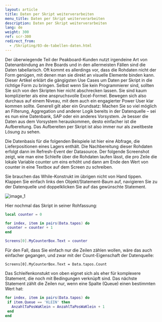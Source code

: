 ```yaml
---
layout: article
title: Daten per Skript weiterverarbeiten
menu_title: Daten per Skript weiterverarbeiten
description: Daten per Skript weiterverarbeiten
lang: de
weight: 300
ref: scr-300
redirect_from:
  - /Skripting/03-de-tabellen-daten.html
---
```

Der überwiegende Teil der Peakboard-Kunden nutzt irgendeine Art von Datenanbindung an ihre Boards und in den allermeisten Fällen sind die Daten tabellarisch. Oft kommt es allerdings vor, dass die Rohdaten nicht der Form genügen, mit denen man sie direkt an visuelle Elemente binden kann. Dieser Artikel erklärt die gängigsten Use Cases um Daten per Skript in die richtige Form zu bringen. Selbst wenn Sie kein Programmierer sind, sollten Sie sich von den Skripten hier nicht abschrecken lassen. Sie sind kaum komplizierter als eine anspruchsvolle Excel-Formel. Bewegen sich also durchaus auf einem Niveau, mit dem auch ein engagierter Power User klar kommen sollte. Generell gilt aber ein Grundsatz: Machen Sie so viel möglich an Filterung, Aggregation und anderer Logik bereits in der Datenquelle – sei es nun eine Datenbank, SAP oder ein anderes Vorsystem. Je besser die Daten aus dem Vorsystem herauskommen, desto einfacher ist die Aufbereitung. Das Aufbereiten per Skript ist also immer nur als zweitbeste Lösung zu sehen.

Die Datenbasis für die folgenden Beispiele ist hier eine Abfrage, die Lieferpositionen eines Lagers enthält. Die Nachbereitung dieser Rohdaten erfolgt dann im Refresh-Event der Datasource. Der folgende Screenshot zeigt, wie man eine Schleife über die Rohdaten laufen lässt, die pro Zeile die lokale Variable counter um eins erhöht und dann am Ende den Wert von counter in eine Textbox auf dem Screen zu schreiben.

Sie brauchen das While-Konstrukt im übrigen nicht von Hand tippen. Klappen Sie einfach links den Objekt/Statement-Baum auf, navigieren Sie zu der Datenquelle und doppelklicken Sie auf das gewünschte Statement.

![image_1](/assets/images/Skripting/table/SkriptingTabellen01.png)

Hier nochmal das Skript in seiner Rohfassung:

```lua
local counter = 0

for index, item in pairs(Data.tapos) do
 counter = counter + 1
end

Screens[0].MyCounterBox.Text = counter

```
Für den Fall, dass Sie einfach nur die Zeilen zählen wollen, wäre das auch einfacher gegangen, und zwar mit der Count-Eigenschaft der Datenquelle:


`Screens[0].MyCounterBox.Text = Data.tapos.Count`

Das Schleifenkonstukt von oben eignet sich als eher für komplexere Statement, die noch mit Bedingungen verknüpft sind. Das nächste Statement zählt die Zeilen nur, wenn eine Spalte (Queue) einen bestimmten Wert hat:

```lua
for index, item in pairs(Data.tapos) do
 if item.Queue == 'KLEIN' then
   AnzahlTaPosWaKlein = AnzahlTaPosWaKlein + 1
 end
end
```
